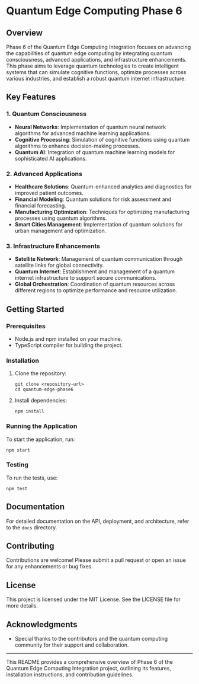 # Quantum Edge Computing Phase 6

## Overview

Phase 6 of the Quantum Edge Computing Integration focuses on advancing the capabilities of quantum edge computing by integrating quantum consciousness, advanced applications, and infrastructure enhancements. This phase aims to leverage quantum technologies to create intelligent systems that can simulate cognitive functions, optimize processes across various industries, and establish a robust quantum internet infrastructure.

## Key Features

### 1. Quantum Consciousness
- **Neural Networks**: Implementation of quantum neural network algorithms for advanced machine learning applications.
- **Cognitive Processing**: Simulation of cognitive functions using quantum algorithms to enhance decision-making processes.
- **Quantum AI**: Integration of quantum machine learning models for sophisticated AI applications.

### 2. Advanced Applications
- **Healthcare Solutions**: Quantum-enhanced analytics and diagnostics for improved patient outcomes.
- **Financial Modeling**: Quantum solutions for risk assessment and financial forecasting.
- **Manufacturing Optimization**: Techniques for optimizing manufacturing processes using quantum algorithms.
- **Smart Cities Management**: Implementation of quantum solutions for urban management and optimization.

### 3. Infrastructure Enhancements
- **Satellite Network**: Management of quantum communication through satellite links for global connectivity.
- **Quantum Internet**: Establishment and management of a quantum internet infrastructure to support secure communications.
- **Global Orchestration**: Coordination of quantum resources across different regions to optimize performance and resource utilization.

## Getting Started

### Prerequisites
- Node.js and npm installed on your machine.
- TypeScript compiler for building the project.

### Installation
1. Clone the repository:
   ```
   git clone <repository-url>
   cd quantum-edge-phase6
   ```
2. Install dependencies:
   ```
   npm install
   ```

### Running the Application
To start the application, run:
```
npm start
```

### Testing
To run the tests, use:
```
npm test
```

## Documentation
For detailed documentation on the API, deployment, and architecture, refer to the `docs` directory.

## Contributing
Contributions are welcome! Please submit a pull request or open an issue for any enhancements or bug fixes.

## License
This project is licensed under the MIT License. See the LICENSE file for more details.

## Acknowledgments
- Special thanks to the contributors and the quantum computing community for their support and collaboration.

---

This README provides a comprehensive overview of Phase 6 of the Quantum Edge Computing Integration project, outlining its features, installation instructions, and contribution guidelines.